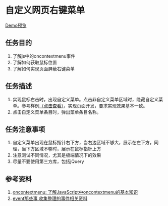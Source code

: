 # 自定义网页右键菜单

[Demo预览](http://pwcong.me/IFE2017-EXAMS/src/Front-End/custom-right-menu/)

## 任务目的
1. 了解js中的oncontextmenu事件
2. 了解如何获取鼠标位置
3. 了解如何实现页面屏蔽右键菜单

## 任务描述
1. 实现鼠标右击时，出现自定义菜单。点击非自定义菜单区域时，隐藏自定义菜单。参考样例[（点击查看）](http://i1.piimg.com/567571/09144a3a46cafbf0.png)，实现页面开发，要求实现效果基本一致。
2. 点击自定义菜单条目时，弹出菜单条目名称。

## 任务注意事项
1. 自定义菜单出现在鼠标指针右下方，当右边区域不够大，展示在左下方，同理，当下方区域不够时，展示在鼠标指针上方
2. 注意测试不同情况，尤其是极端情况下的效果
3. 尽量不要使用第三方库，包括jQuery

## 参考资料
1. [oncontextmenu: 了解JavaScript中oncontextmenu的基本知识](http://www.runoob.com/jsref/event-oncontextmenu.html)
2. [event那些事 收集整理的事件相关资料](http://xchb.work/2016/07/25/event%E9%82%A3%E4%BA%9B%E4%BA%8B/)